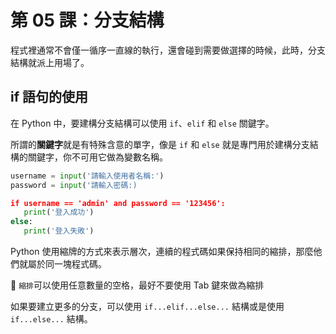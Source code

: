 # 第 05 課：分支結構
程式裡通常不會僅一循序一直線的執行，還會碰到需要做選擇的時候，此時，分支結構就派上用場了。

## if 語句的使用
在 Python 中，要建構分支結構可以使用 `if`、`elif` 和 `else` 關鍵字。

所謂的**關鍵字**就是有特殊含意的單字，像是 `if` 和 `else` 就是專門用於建構分支結構的關鍵字，你不可用它做為變數名稱。

```py
username = input('請輸入使用者名稱:')
password = input('請輸入密碼:)

if username == 'admin' and password == '123456':
   print('登入成功')
else:
   print('登入失敗')
```

Python 使用縮牌的方式來表示層次，連續的程式碼如果保持相同的縮排，那麼他們就屬於同一塊程式碼。

📝 `縮排`可以使用任意數量的空格，最好不要使用 Tab 鍵來做為縮排

如果要建立更多的分支，可以使用 `if...elif...else...` 結構或是使用 `if...else...` 結構。


